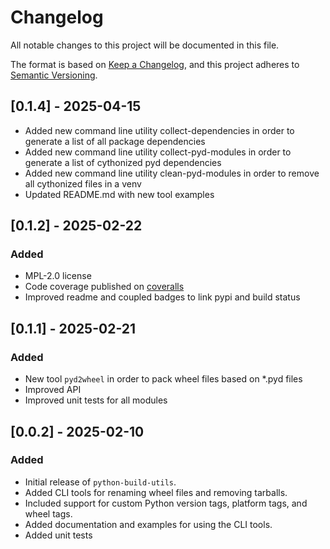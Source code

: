 # Changelog

All notable changes to this project will be documented in this file.

The format is based on [Keep a Changelog](https://keepachangelog.com/en/1.0.0/),
and this project adheres to [Semantic Versioning](https://semver.org/spec/v2.0.0.html).

## [0.1.4] - 2025-04-15
- Added new command line utility collect-dependencies in order to generate a list of all package dependencies
- Added new command line utility collect-pyd-modules in order to generate a list of cythonized pyd dependencies
- Added new command line utility clean-pyd-modules in order to remove all cythonized files in a venv
- Updated README.md with new tool examples

## [0.1.2] - 2025-02-22

### Added

- MPL-2.0 license
- Code coverage published on [coveralls](https://coveralls.io/github/dave-Lab-and-Engineering/python-build-utils/)
- Improved readme and coupled badges to link pypi and build status


## [0.1.1] - 2025-02-21

### Added

- New tool `pyd2wheel` in order to pack wheel files based on *.pyd files
- Improved API
- Improved unit tests for all modules

## [0.0.2] - 2025-02-10

### Added

- Initial release of `python-build-utils`.
- Added CLI tools for renaming wheel files and removing tarballs.
- Included support for custom Python version tags, platform tags, and wheel tags.
- Added documentation and examples for using the CLI tools.
- Added unit tests
